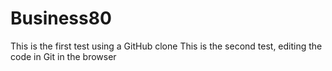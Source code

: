 # Business80
This is the first test using a GitHub clone 
This is the second test, editing the code in Git in the browser
